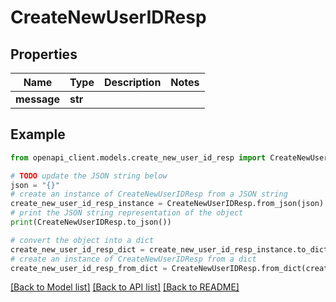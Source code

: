 # CreateNewUserIDResp


## Properties

Name | Type | Description | Notes
------------ | ------------- | ------------- | -------------
**message** | **str** |  | 

## Example

```python
from openapi_client.models.create_new_user_id_resp import CreateNewUserIDResp

# TODO update the JSON string below
json = "{}"
# create an instance of CreateNewUserIDResp from a JSON string
create_new_user_id_resp_instance = CreateNewUserIDResp.from_json(json)
# print the JSON string representation of the object
print(CreateNewUserIDResp.to_json())

# convert the object into a dict
create_new_user_id_resp_dict = create_new_user_id_resp_instance.to_dict()
# create an instance of CreateNewUserIDResp from a dict
create_new_user_id_resp_from_dict = CreateNewUserIDResp.from_dict(create_new_user_id_resp_dict)
```
[[Back to Model list]](../README.md#documentation-for-models) [[Back to API list]](../README.md#documentation-for-api-endpoints) [[Back to README]](../README.md)


